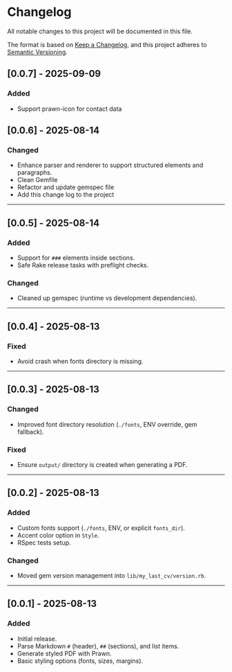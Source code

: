 # Changelog
All notable changes to this project will be documented in this file.

The format is based on [Keep a Changelog](https://keepachangelog.com/en/1.0.0/),
and this project adheres to [Semantic Versioning](https://semver.org/spec/v2.0.0.html).

## [0.0.7] - 2025-09-09
### Added
- Support prawn-icon for contact data

## [0.0.6] - 2025-08-14
### Changed
- Enhance parser and renderer to support structured elements and paragraphs.
- Clean Gemfile
- Refactor and update gemspec file
- Add this change log to the project

---

## [0.0.5] - 2025-08-14
### Added
- Support for `###` elements inside sections.
- Safe Rake release tasks with preflight checks.

### Changed
- Cleaned up gemspec (runtime vs development dependencies).

---

## [0.0.4] - 2025-08-13
### Fixed
- Avoid crash when fonts directory is missing.

---

## [0.0.3] - 2025-08-13
### Changed
- Improved font directory resolution (`./fonts`, ENV override, gem fallback).

### Fixed
- Ensure `output/` directory is created when generating a PDF.

---

## [0.0.2] - 2025-08-13
### Added
- Custom fonts support (`./fonts`, ENV, or explicit `fonts_dir`).
- Accent color option in `Style`.
- RSpec tests setup.

### Changed
- Moved gem version management into `lib/my_last_cv/version.rb`.

---

## [0.0.1] - 2025-08-13
### Added
- Initial release.
- Parse Markdown `#` (header), `##` (sections), and list items.
- Generate styled PDF with Prawn.
- Basic styling options (fonts, sizes, margins).
